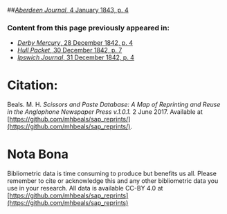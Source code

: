 ##[*Aberdeen Journal*, 4 January 1843, p. 4](https://mhbeals.github.io/sap_html/Aberdeen-Journal/Aberdeen-Journal-4-January-1843-p-4)

### Content from this page previously appeared in:
+ [*Derby Mercury*, 28 December 1842, p. 4](https://mhbeals.github.io/sap_html/Derby-Mercury/Derby-Mercury-28-December-1842-p-4)
+ [*Hull Packet*, 30 December 1842, p. 7](https://mhbeals.github.io/sap_html/Hull-Packet/Hull-Packet-30-December-1842-p-7)
+ [*Ipswich Journal*, 31 December 1842, p. 4](https://mhbeals.github.io/sap_html/Ipswich-Journal/Ipswich-Journal-31-December-1842-p-4)
                    
# Citation: 

Beals. M. H. *Scissors and Paste Database: A Map of Reprinting and Reuse in the Anglophone Newspaper Press v.1.0.1.* 2 June 2017. Available at [https://github.com/mhbeals/sap_reprints/](https://github.com/mhbeals/sap_reprints/). 
                    
# Nota Bona

Bibliometric data is time consuming to produce but benefits us all. Please remember to cite or acknowledge this and any other bibliometric data you use in your research. All data is available CC-BY 4.0 at [https://github.com/mhbeals/sap_reprints](https://github.com/mhbeals/sap_reprints)
